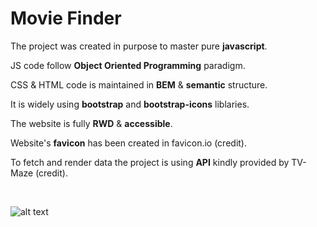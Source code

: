 # Movie Finder

The project was created in purpose to master pure **javascript**.

JS code follow **Object Oriented Programming** paradigm.

CSS & HTML code is maintained in **BEM** & **semantic** structure.

It is widely using **bootstrap** and **bootstrap-icons** liblaries. 

The website is fully **RWD** & **accessible**.

Website's **favicon** has been created in favicon.io (credit).

To fetch and render data the project is using **API** kindly provided by TV-Maze (credit).

<br />

![alt text](https://github.com/Dabrowa123/appTV/blob/master/assets/images/movie-finder.jpg?raw=true)
